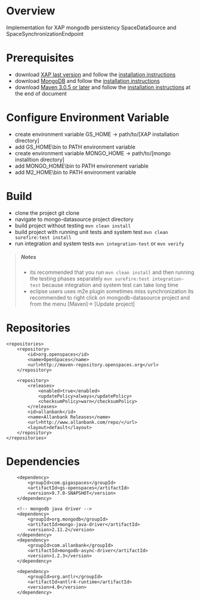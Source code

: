 Overview
================

Implementation for XAP mongodb persistency SpaceDataSource and SpaceSynchronizationEndpoint

Prerequisites
=============

* download [XAP last version](http://www.gigaspaces.com/xap-download) and follow the [installation instructions](http://wiki.gigaspaces.com/wiki/display/XAP97/Installation)
* download [MongoDB](http://www.mongodb.org/downloads) and follow the [installation instructions](http://docs.mongodb.org/manual/installation/)
* download [Maven 3.0.5 or later](http://maven.apache.org/download.cgi) and follow the [installation instructions](http://maven.apache.org/download.cgi#Installation) at the end of document

Configure Environment Variable
==============================

* create environment variable GS_HOME -> path/to/[XAP installation directory]
* add GS_HOME\bin to PATH environment variable
* create environment variable MONGO_HOME -> path/to/[mongo installtion directory]
* add MONGO_HOME\bin to PATH environment variable
* add M2_HOME\bin to PATH environment variable


Build
=====

* clone the project git clone
* navigate to mongo-datasource project directory
* build project without testing `mvn clean install`
* build project with running unit tests and system test 
	`mvn clean surefire:test install`
* run integration and system tests `mvn integration-test` or `mvn verify` 

> ##### Notes #####
> * its recommended that you run `mvn clean install` and then running the testing phases separately `mvn surefire:test integration-test` 
  because integration and system test can take long time
> * eclipse users uses m2e plugin sometimes miss synchronization its recommended to right click on 
  mongodb-datasource project and from the menu [Maven]-> [Update project]


Repositories
============
	<repositories>
		<repository>
			<id>org.openspaces</id>
			<name>OpenSpaces</name>
			<url>http://maven-repository.openspaces.org</url>
		</repository>

		<repository>
			<releases>
				<enabled>true</enabled>
				<updatePolicy>always</updatePolicy>
				<checksumPolicy>warn</checksumPolicy>
			</releases>
			<id>allanbank</id>
			<name>Allanbank Releases</name>
			<url>http://www.allanbank.com/repo/</url>
			<layout>default</layout>
		</repository>
	</repositories>

Dependencies
============
    	<dependency>
			<groupId>com.gigaspaces</groupId>
			<artifactId>gs-openspaces</artifactId>
			<version>9.7.0-SNAPSHOT</version>
		</dependency>

		<!-- mongodb java driver -->
		<dependency>
			<groupId>org.mongodb</groupId>
			<artifactId>mongo-java-driver</artifactId>
			<version>2.11.2</version>
		</dependency>
		<dependency>
			<groupId>com.allanbank</groupId>
			<artifactId>mongodb-async-driver</artifactId>
			<version>1.2.3</version>
		</dependency>

		<dependency>
			<groupId>org.antlr</groupId>
			<artifactId>antlr4-runtime</artifactId>
			<version>4.0</version>
		</dependency>

